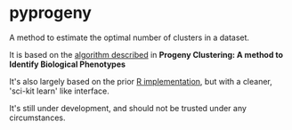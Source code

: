 # pyprogeny
A method to estimate the optimal number of clusters in a dataset.

It is based on the [algorithm described](http://www.nature.com/articles/srep12894) in **Progeny Clustering: A method to Identify Biological Phenotypes**

It's also largely based on the prior [R implementation](https://github.com/baasman/pyprogeny/blob/master/pyprogeny.py), but with a cleaner, 'sci-kit learn' like interface.

It's still under development, and should not be trusted under any circumstances.